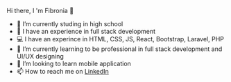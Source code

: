 Hi there, I 'm Fibronia 👋

- 🔭 I’m currently studing in high school
- 🚀 I have an experience in full stack development
- 💻 I have an experince in HTML, CSS, JS, React, Bootstrap, Laravel, PHP
- 🌱 I’m currently learning to be professional in full stack development and UI/UX designing 
- 👯 I’m looking to learn mobile application
- 📫 How to reach me on [LinkedIn](https://www.linkedin.com/in/fibronia-shenouda-121832253/)





